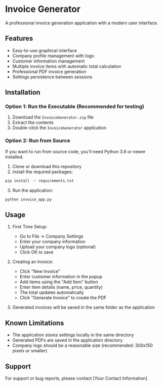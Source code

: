 # Invoice Generator

A professional invoice generation application with a modern user interface.

## Features
- Easy-to-use graphical interface
- Company profile management with logo
- Customer information management
- Multiple invoice items with automatic total calculation
- Professional PDF invoice generation
- Settings persistence between sessions

## Installation

### Option 1: Run the Executable (Recommended for testing)
1. Download the `InvoiceGenerator.zip` file
2. Extract the contents
3. Double-click the `InvoiceGenerator` application

### Option 2: Run from Source
If you want to run from source code, you'll need Python 3.8 or newer installed.

1. Clone or download this repository
2. Install the required packages:
```bash
pip install -r requirements.txt
```
3. Run the application:
```bash
python invoice_app.py
```

## Usage

1. First Time Setup:
   - Go to File → Company Settings
   - Enter your company information
   - Upload your company logo (optional)
   - Click OK to save

2. Creating an Invoice:
   - Click "New Invoice"
   - Enter customer information in the popup
   - Add items using the "Add Item" button
   - Enter item details (name, price, quantity)
   - The total updates automatically
   - Click "Generate Invoice" to create the PDF

3. Generated invoices will be saved in the same folder as the application

## Known Limitations
- The application stores settings locally in the same directory
- Generated PDFs are saved in the application directory
- Company logo should be a reasonable size (recommended: 300x150 pixels or smaller)

## Support
For support or bug reports, please contact [Your Contact Information]
